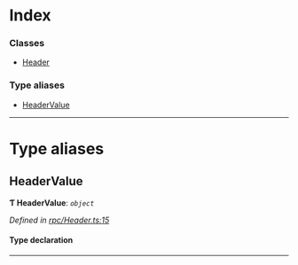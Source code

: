 

# Index

### Classes

* [Header](../classes/_rpc_header_.header.md)

### Type aliases

* [HeaderValue](_rpc_header_.md#headervalue)

---

# Type aliases

<a id="headervalue"></a>

##  HeaderValue

**Ƭ HeaderValue**: *`object`*

*Defined in [rpc/Header.ts:15](https://github.com/polkadot-js/api/blob/73f2a2a/packages/types/src/rpc/Header.ts#L15)*

#### Type declaration

___

